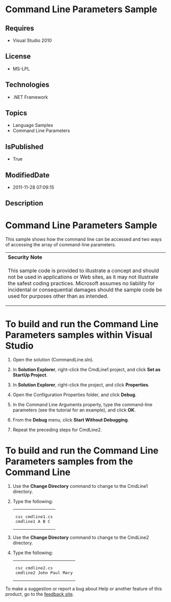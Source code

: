 # Command Line Parameters Sample
## Requires
* Visual Studio 2010
## License
* MS-LPL
## Technologies
* .NET Framework
## Topics
* Language Samples
* Command Line Parameters
## IsPublished
* True
## ModifiedDate
* 2011-11-28 07:09:15
## Description

<h1>Command Line Parameters Sample</h1>
<div id="mainSection">
<div id="mainBody">
<div id="allHistory" class="saveHistory"></div>
<p></p>
<p>This sample shows how the command line can be accessed and two ways of accessing the array of command-line parameters.</p>
<div class="alert">
<table width="100%" cellspacing="0" cellpadding="0">
<tbody>
<tr>
<th align="left">Security Note </th>
</tr>
<tr>
<td>
<p>This sample code is provided to illustrate a concept and should not be used in applications or Web sites, as it may not illustrate the safest coding practices. Microsoft assumes no liability for incidental or consequential damages should the sample code
 be used for purposes other than as intended.</p>
</td>
</tr>
</tbody>
</table>
</div>
<h1 class="heading">To build and run the Command Line Parameters samples within Visual Studio</h1>
<div id="procedureSection1" class="section">
<ol>
<li>
<p>Open the solution (CommandLine.sln).</p>
</li><li>
<p>In <b>Solution Explorer</b>, right-click the CmdLine1 project, and click <b>Set as StartUp Project</b>.</p>
</li><li>
<p>In <b>Solution Explorer</b>, right-click the project, and click <b>Properties</b>.</p>
</li><li>
<p>Open the Configuration Properties folder, and click <b>Debug</b>.</p>
</li><li>
<p>In the Command Line Arguments property, type the command-line parameters (see the tutorial for an example), and click
<b>OK</b>.</p>
</li><li>
<p>From the <b>Debug</b> menu, click <b>Start Without Debugging</b>.</p>
</li><li>
<p>Repeat the preceding steps for CmdLine2.</p>
</li></ol>
</div>
<h1 class="heading">To build and run the Command Line Parameters samples from the Command Line</h1>
<div id="procedureSection2" class="section">
<ol>
<li>
<p>Use the <b>Change Directory</b> command to change to the CmdLine1 directory.</p>
</li><li>
<p>Type the following: </p>
<div class="code"><span>
<table width="100%" cellspacing="0" cellpadding="0">
<tbody>
<tr>
<td colspan="2">
<pre>csc cmdline1.cs
cmdline1 A B C</pre>
</td>
</tr>
</tbody>
</table>
</span></div>
</li><li>
<p>Use the <b>Change Directory</b> command to change to the CmdLine2 directory.</p>
</li><li>
<p>Type the following: </p>
<div class="code"><span>
<table width="100%" cellspacing="0" cellpadding="0">
<tbody>
<tr>
<td colspan="2">
<pre>csc cmdline2.cs
cmdline2 John Paul Mary</pre>
</td>
</tr>
</tbody>
</table>
</span></div>
</li></ol>
</div>
</div>
<div id="footer">
<div class="footerLine"></div>
To make a suggestion or report a bug about Help or another feature of this product, go to the
<a href="http://go.microsoft.com/fwlink/?LinkId=9790442">feedback site</a>. </div>
</div>
